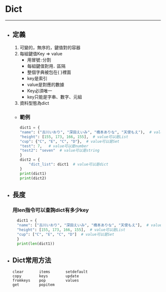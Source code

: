 # Dict
---

+ ## 定義
  1. 可變的，無序的，鍵值對的容器
  1. 每組鍵值Key => value
     + 用冒號`:`分割
     + 每組鍵值對用`，`區隔
     + 整個字典被包在{ }裡面
     + key是索引
     + value是對應的數據
     + Key必須唯一
     + key只能是字串、數字、元組
  1. 資料型態為dict
   
  + ### 範例
    ```python
    dict1 = {
    "name": ("古川いおり", "深田えいみ", "橋本ありな", "天使もえ"),  # value可以是Tuple
    "height": [155, 173, 166, 155],  # value可以是List
    "cup": {"C", "E", "C", "D"},  # value可以是Set
    "test": 7,   # value可以是number
    "test2": "seven"  # value可以是string
    }
    dict2 = {
        "dict_list": dict1  # value可以是dict
    }
    print(dict1)
    print(dict2)
    ```

+ ## 長度
  ### 用len指令可以查詢dict有多少key

  ```python
    dict1 = {
    "name": ["古川いおり", "深田えいみ", "橋本ありな", "天使もえ"],  # value可以是Tuple
    "height": [155, 173, 166, 155],  # value可以是List
    "cup": ["C", "E", "C", "D"]  # value可以是Set
    }
    print(len(dict1))
  ```

+ ## Dict常用方法
    ```
    clear       items       setdefault
    copy        keys        update
    fromkeys    pop         values
    get         popitem
    ```